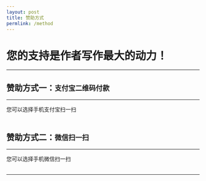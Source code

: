 ```yaml
---
layout: post
title: 赞助方式
permlink: /method
---
```


您的支持是作者写作最大的动力！
==============================

<hr>

赞助方式一：`支付宝二维码付款`
------------------------------

<hr>
您可以选择手机支付宝扫一扫

<!--
<img src="{{ '/styles/images/zhifubao.PNG' | prepend: site.baseurl }}" alt="支付宝二维码付款给{{ site.author }}" width="310" />
-->

<br>
<br>

赞助方式二：`微信扫一扫`
------------------------------

<hr>
您可以选择手机微信扫一扫

<!--
![微信二维码付款给 {{ site.author }}]({{ '/styles/images/weixin.png' | prepend: site.baseurl }})
-->
<br>
<br>

<hr>
